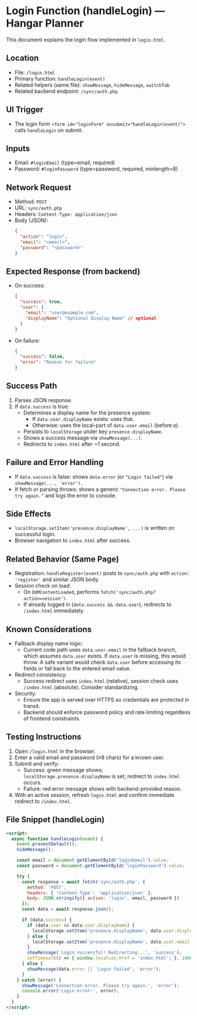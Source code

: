 # Login Function (handleLogin) — Hangar Planner

This document explains the login flow implemented in `login.html`.

## Location
- File: `/login.html`
- Primary function: `handleLogin(event)`
- Related helpers (same file): `showMessage`, `hideMessage`, `switchTab`
- Related backend endpoint: `/sync/auth.php`

## UI Trigger
- The login form `<form id="loginForm" onsubmit="handleLogin(event)">` calls `handleLogin` on submit.

## Inputs
- Email: `#loginEmail` (type=email, required)
- Password: `#loginPassword` (type=password, required, minlength=8)

## Network Request
- Method: `POST`
- URL: `sync/auth.php`
- Headers: `Content-Type: application/json`
- Body (JSON):
  ```json
  {
    "action": "login",
    "email": "<email>",
    "password": "<password>"
  }
  ```

## Expected Response (from backend)
- On success:
  ```json
  {
    "success": true,
    "user": {
      "email": "user@example.com",
      "displayName": "Optional Display Name" // optional
    }
  }
  ```
- On failure:
  ```json
  {
    "success": false,
    "error": "Reason for failure"
  }
  ```

## Success Path
1. Parses JSON response.
2. If `data.success` is true:
   - Determines a display name for the presence system:
     - If `data.user.displayName` exists: uses that.
     - Otherwise: uses the local-part of `data.user.email` (before `@`).
   - Persists to `localStorage` under key `presence.displayName`.
   - Shows a success message via `showMessage(...)`.
   - Redirects to `index.html` after ~1 second.

## Failure and Error Handling
- If `data.success` is false: shows `data.error` (or `"Login failed"`) via `showMessage(..., 'error')`.
- If fetch or parsing throws: shows a generic `"Connection error. Please try again."` and logs the error to console.

## Side Effects
- `localStorage.setItem('presence.displayName', ...)` is written on successful login.
- Browser navigation to `index.html` after success.

## Related Behavior (Same Page)
- Registration: `handleRegister(event)` posts to `sync/auth.php` with `action: 'register'` and similar JSON body.
- Session check on load:
  - On `DOMContentLoaded`, performs `fetch('sync/auth.php?action=session')`.
  - If already logged in (`data.success && data.user`), redirects to `/index.html` immediately.

## Known Considerations
- Fallback display name logic:
  - Current code path uses `data.user.email` in the fallback branch, which assumes `data.user` exists. If `data.user` is missing, this would throw. A safe variant would check `data.user` before accessing its fields or fall back to the entered email value.
- Redirect consistency:
  - Success redirect uses `index.html` (relative), session check uses `/index.html` (absolute). Consider standardizing.
- Security:
  - Ensure the app is served over HTTPS so credentials are protected in transit.
  - Backend should enforce password policy and rate limiting regardless of frontend constraints.

## Testing Instructions
1. Open `/login.html` in the browser.
2. Enter a valid email and password (≥8 chars) for a known user.
3. Submit and verify:
   - Success: green message shows; `localStorage.presence.displayName` is set; redirect to `index.html` occurs.
   - Failure: red error message shows with backend-provided reason.
4. With an active session, refresh `login.html` and confirm immediate redirect to `/index.html`.

## File Snippet (handleLogin)
```html
<script>
  async function handleLogin(event) {
    event.preventDefault();
    hideMessage();

    const email = document.getElementById('loginEmail').value;
    const password = document.getElementById('loginPassword').value;

    try {
      const response = await fetch('sync/auth.php', {
        method: 'POST',
        headers: { 'Content-Type': 'application/json' },
        body: JSON.stringify({ action: 'login', email, password })
      });
      const data = await response.json();

      if (data.success) {
        if (data.user && data.user.displayName) {
          localStorage.setItem('presence.displayName', data.user.displayName);
        } else {
          localStorage.setItem('presence.displayName', data.user.email.split('@')[0]);
        }
        showMessage('Login successful! Redirecting...', 'success');
        setTimeout(() => { window.location.href = 'index.html'; }, 1000);
      } else {
        showMessage(data.error || 'Login failed', 'error');
      }
    } catch (error) {
      showMessage('Connection error. Please try again.', 'error');
      console.error('Login error:', error);
    }
  }
</script>
```
